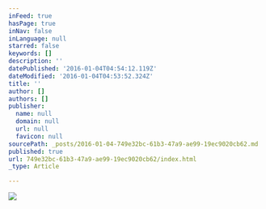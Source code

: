 ```yaml
---
inFeed: true
hasPage: true
inNav: false
inLanguage: null
starred: false
keywords: []
description: ''
datePublished: '2016-01-04T04:54:12.119Z'
dateModified: '2016-01-04T04:53:52.324Z'
title: ''
author: []
authors: []
publisher:
  name: null
  domain: null
  url: null
  favicon: null
sourcePath: _posts/2016-01-04-749e32bc-61b3-47a9-ae99-19ec9020cb62.md
published: true
url: 749e32bc-61b3-47a9-ae99-19ec9020cb62/index.html
_type: Article

---
```

![](https://the-grid-user-content.s3-us-west-2.amazonaws.com/06edd5c6-d192-45ea-8c94-b266e8bfac70.JPG)